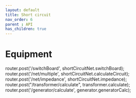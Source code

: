 ```yaml
---
layout: default
title: Short circuit
nav_order: 6
parent : API
has_children: true
---
```


# Equipment
 

router.post('/switchBoard',             shortCircuitNet.switchBoard); 
router.post('/net/multiple',            shortCircuitNet.calculateCircuit); 
router.post('/net/impedance',           shortCircuitNet.impedance);
router.post("/transformer/calculate",   transformer.calculate);
router.post('/generator/calculate',     generator.generatorCalc);